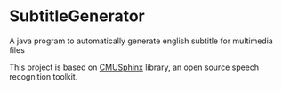# SubtitleGenerator
A java program to automatically generate english subtitle for multimedia files 

This project is based on [CMUSphinx](https://cmusphinx.github.io/) library, an open source speech recognition toolkit. 

